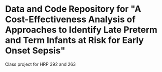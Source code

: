 # Data and Code Repository for "A Cost-Effectiveness Analysis of Approaches to Identify Late Preterm and Term Infants at Risk for Early Onset Sepsis"

Class project for HRP 392 and 263